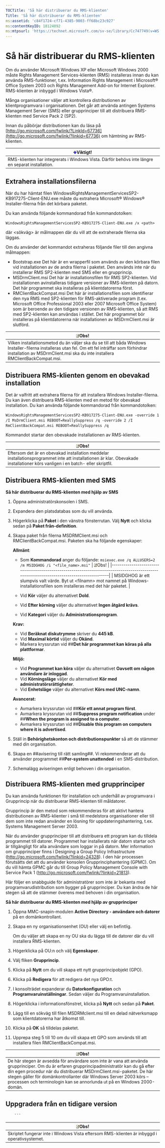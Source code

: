 ```yaml
---
TOCTitle: 'Så här distribuerar du RMS-klienten'
Title: 'Så här distribuerar du RMS-klienten'
ms:assetid: 'c84f1724-cf71-4385-9003-ff68bc23c927'
ms:contentKeyID: 18124892
ms:mtpsurl: 'https://technet.microsoft.com/sv-se/library/Cc747749(v=WS.10)'
---
```


Så här distribuerar du RMS-klienten
===================================

Om du använder Microsoft Windows XP eller Microsoft Windows 2000 måste Rights Management Services-klienten (RMS) installeras innan du kan använda RMS-funktioner, t.ex. Information Rights Management i Microsoft® Office System 2003 och Rights Management Add-on for Internet Explorer. RMS-klienten är inbyggd i Windows Vista®.

Många organisationer väljer att kontrollera distributionen av klientprogramvara i organisationen. Det går att använda antingen Systems Management Server (SMS) eller grupprinciper till att distribuera RMS-klienten med Service Pack 2 (SP2).

Innan du påbörjar distributionen kan du läsa på [http://go.microsoft.com/fwlink/?LinkId=67736](http://go.microsoft.com/fwlink/?linkid=67736) om hämtning av RMS-klienten.

| ![](images/Cc747749.Important(WS.10).gif)Viktigt!                   |
|--------------------------------------------------------------------------------------------------|
| RMS-klienten har integrerats i Windows Vista. Därför behövs inte längre en separat installation. |

Extrahera installationsfilerna
------------------------------

När du har hämtat filen WindowsRightsManagementServicesSP2-KB917275-Client-ENU.exe måste du extrahera Microsoft® Windows® Installer-filerna från det körbara paketet.

Du kan använda följande kommandorad från kommandotolken:

`WindowsRightsManagementServicesSP2-KB917275-Client-ENU.exe /x <path>`

där &lt;sökväg&gt; är målmappen där du vill att de extraherade filerna ska läggas.

Om du använder det kommandot extraheras följande filer till den angivna målmappen:

-   Bootstrap.exe
    Det här är en wrapperfil som används av den körbara filen vid installationen av de andra filerna i paketet. Den används inte när du installerar RMS SP2-klienten med SMS eller en grupprincip.
-   MSDrmClient.msi
    Det här är installationsfilen för RMS SP2-klienten. Vid installationen avinstalleras tidigare versioner av RMS-klienten på datorn. Det här programmet ska installeras på klientdatorerna först.
-   RMClientBackCompat.msi
    Det här är installationsfilen som identifierar den nya RMS med SP2-klienten för RMS-aktiverade program (t.ex. Microsoft Office Professional 2003 eller 2007 Microsoft Office System) som är beroende av den tidigare versionen av RMS-klienten, så att RMS med SP2-klienten kan användas i stället. Det här programmet bör installeras på klientdatorerna när installationen av MSDrmClient.msi är slutförd.

| ![](images/Cc747749.note(WS.10).gif)Obs!                                                                                                                                                             |
|-----------------------------------------------------------------------------------------------------------------------------------------------------------------------------------------------------------------------------------|
| Vilken installationsmetod du än väljer ska du se till att båda Windows Installer-filerna installeras utan fel. Om ett fel inträffar som förhindrar installation av MSDrmClient.msi ska du inte installera RMClientBackCompat.msi. |

Distribuera RMS-klienten genom en obevakad installation
-------------------------------------------------------

Det är valfritt att extrahera filerna för att installera Windows Installer-filerna. Du kan även distribuera RMS-klienten med en metod för obevakad installation. Du kan använda följande kommandorad från kommandotolken:

`WindowsRightsManagementServicesSP2-KB917275-Client-ENU.exe -override 1 /I MsDrmClient.msi REBOOT=ReallySuppress /q -override 2 /I RmClientBackCompat.msi REBOOT=ReallySuppress /q`

Kommandot startar den obevakade installationen av RMS-klienten.

| ![](images/Cc747749.note(WS.10).gif)Obs!                                                                                                          |
|--------------------------------------------------------------------------------------------------------------------------------------------------------------------------------|
| Eftersom det är en obevakad installation meddelar installationsprogrammet inte att installationen är klar. Obevakade installationer körs vanligen i en batch- eller skriptfil. |

Distribuera RMS-klienten med SMS
--------------------------------

**Så här distribuerar du RMS-klienten med hjälp av SMS**
1.  Öppna administratörskonsolen i SMS.

2.  Expandera den platsdatabas som du vill använda.

3.  Högerklicka på **Paket** i den vänstra fönsterrutan. Välj **Nytt** och klicka sedan på **Paket från-definition**.

4.  Skapa paket från filerna MSDRMClient.msi och RMClientBackCompat.msi. Paketen ska ha följande egenskaper:

    **Allmänt**:

    -   Som **Kommandorad** anger du följande:
        `msiexec.exe /q ALLUSERS=2 /m MSIDGHOG /i "<file_name>.msi"`
        | ![](images/Cc747749.note(WS.10).gif)Obs!                                                                     |
        |-------------------------------------------------------------------------------------------------------------------------------------------|
        | MSIDGHOG är ett slumpvis valt värde. Byt ut &lt;filnamn&gt; mot namnet på Windows-installationsfilen som installeras med det här paketet. |

    -   Vid **Kör** väljer du alternativet **Dold**.
    -   Vid **Efter körning** väljer du alternativet **Ingen åtgärd krävs**.
    -   Vid **Kategori** väljer du **Administrationsprogram**.

    **Krav:**

    -   Vid **Beräknat diskutrymme** skriver du **445 kB**.
    -   Vid **Maximal körtid** väljer du **Okänd**.
    -   Markera kryssrutan vid \#\#**Det här programmet kan köras på alla plattformar**.

    **Miljö:**

    -   Vid **Programmet kan köra** väljer du alternativet **Oavsett om någon användare är inloggad**.
    -   Vid **Körningsläge** väljer du alternativet **Kör med administratörsrättigheter**.
    -   Vid **Enhetsläge** väljer du alternativet **Körs med UNC-namn**.

    **Avancerat:**

    -   Avmarkera kryssrutan vid \#\#**Kör ett annat program först**.
    -   Avmarkera kryssrutan vid \#\#**Suppress program notification** under \#\#**When the program is assigned to a computer**.
    -   Avmarkera kryssrutan vid \#\#**Disable this program on computers where it is advertised**.

5.  Ställ in **Behörighetskonton och distributionspunkter** så att de stämmer med din organisation.

6.  Skapa en \#\#avisering till rätt samling\#\#. Vi rekommenderar att du använder programmet \#\#**Per-system unattended** i en SMS-distribution.

7.  Schemalägg aviseringen enligt behoven i din organisation.

Distribuera RMS-klienten med grupprinciper
------------------------------------------

Du kan använda funktionen för installation och underhåll av programvara i Grupprincip när du distribuerar RMS-klienten till måldatorer.

Grupprincip är den metod som rekommenderas för att aktivt hantera distributionen av RMS-klienter i små till medelstora organisationer eller till dem som inte redan använder en lösning för uppdateringshantering, t.ex. Systems Management Server 2003.

När du använder grupprinciper till att distribuera ett program kan du tilldela programmet till datorer. Programmet har installerats när datorn startar och är tillgängligt för alla användare som loggar in på datorn. Mer information om grupprinciper finns i Designing a Group Policy Infrastructure (<http://go.microsoft.com/fwlink/?linkid=24328>). I den här processen förutsätts det att du använder konsolen Grupprinciphantering (GPMC). Om du vill hämta GPMC går du till Group Policy Management Console with Service Pack 1 (<http://go.microsoft.com/fwlink/?linkid=21813>).

Här följer en snabbguide för administratörer som inte är bekanta med programvarudistribution som bygger på grupprinciper. Du kan ändra de här stegen så att de stämmer överens med behoven i din organisation.

**Så här distribuerar du RMS-klienten med hjälp av grupprinciper**
1.  Öppna MMC-snapin-modulen **Active Directory - användare och datorer** på en domänkontrollant.

2.  Skapa en ny organisationsenhet (OU) eller välj en befintlig.

    Om du väljer att skapa en ny OU ska du lägga till de datorer där du vill installera RMS-klienten.

3.  Högerklicka på OU:n och välj **Egenskaper**.

4.  Välj fliken **Grupprincip**.

5.  Klicka på **Nytt** om du vill skapa ett nytt grupprincipobjekt (GPO).

6.  Klicka på **Redigera** för att redigera det nya GPO:t.

7.  I konsolträdet expanderar du **Datorkonfiguration** och **Programvaruinställningar**. Sedan väljer du Programvaruinstallation.

8.  Högerklicka i informationsfönstret, klicka på **Nytt** och sedan på **Paket**.

9.  Lägg till en sökväg till filen MSDRMclient.msi till en delad nätverksmapp som klientdatorerna har åtkomst till.

10. Klicka på **OK** så tilldelas paketet.

11. Upprepa steg 5 till 10 om du vill skapa ett GPO som används till att installera filen RMClientBackCompat.msi.

| ![](images/Cc747749.note(WS.10).gif)Obs!                                                                                                                                                                                                                                                                                            |
|------------------------------------------------------------------------------------------------------------------------------------------------------------------------------------------------------------------------------------------------------------------------------------------------------------------------------------------------------------------|
| De här stegen är avsedda för användare som inte är vana att använda grupprinciper. Om du är erfaren grupprincipadministratör kan du gå efter din egen procedur när du distribuerar MSDrmClient.msi-paketet. De här stegen gäller för domänkontrollanter där Windows Server 2003 körs – processen och terminologin kan se annorlunda ut på en Windows 2000-domän. |

Uppgradera från en tidigare version
-----------------------------------

        ```
| ![](images/Cc747749.note(WS.10).gif)Obs!                       |
|---------------------------------------------------------------------------------------------|
| Skriptet fungerar inte i Windows Vista eftersom RMS-klienten är inbyggd i operativsystemet. |

